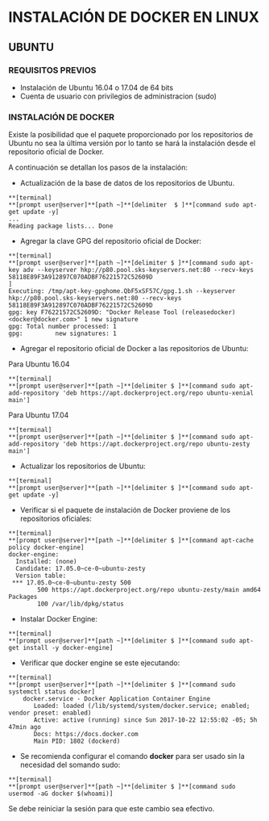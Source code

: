 # INSTALACIÓN DE DOCKER EN LINUX

## UBUNTU

### REQUISITOS PREVIOS

* Instalación de Ubuntu 16.04 o 17.04 de 64 bits
* Cuenta de usuario con privilegios de administracion \(sudo\)

### INSTALACIÓN DE DOCKER

Existe la posibilidad que el paquete proporcionado por los repositorios de Ubuntu no sea la última versión por lo tanto se hará la instalación desde el repositorio oficial de Docker.

A continuación se detallan los pasos de la instalación:

* Actualización de la base de datos de los repositorios de Ubuntu.

```
**[terminal]
**[prompt user@server]**[path ~]**[delimiter  $ ]**[command sudo apt-get update -y]
...
Reading package lists... Done
```

* Agregar la clave GPG del repositorio oficial de Docker:

```
**[terminal]
**[prompt user@server]**[path ~]**[delimiter $ ]**[command sudo apt-key adv --keyserver hkp://p80.pool.sks-keyservers.net:80 --recv-keys 58118E89F3A912897C070ADBF76221572C52609D
]
Executing: /tmp/apt-key-gpghome.QbF5xSF57C/gpg.1.sh --keyserver hkp://p80.pool.sks-keyservers.net:80 --recv-keys 58118E89F3A912897C070ADBF76221572C52609D
gpg: key F76221572C52609D: "Docker Release Tool (releasedocker) <docker@docker.com>" 1 new signature
gpg: Total number processed: 1
gpg:         new signatures: 1
```

* Agregar el repositorio oficial de Docker a las repositorios de Ubuntu:

Para Ubuntu 16.04

```
**[terminal]
**[prompt user@server]**[path ~]**[delimiter $ ]**[command sudo apt-add-repository 'deb https://apt.dockerproject.org/repo ubuntu-xenial main']
```
Para Ubuntu 17.04

```
**[terminal]
**[prompt user@server]**[path ~]**[delimiter $ ]**[command sudo apt-add-repository 'deb https://apt.dockerproject.org/repo ubuntu-zesty main']
```

* Actualizar los repositorios de Ubuntu:
```
**[terminal]
**[prompt user@server]**[path ~]**[delimiter $ ]**[command sudo apt-get update -y]
```

* Verificar si el paquete de instalación de Docker proviene de los repositorios oficiales:
```
**[terminal]
**[prompt user@server]**[path ~]**[delimiter $ ]**[command apt-cache policy docker-engine]
docker-engine:
  Installed: (none)
  Candidate: 17.05.0~ce-0~ubuntu-zesty
  Version table:
 *** 17.05.0~ce-0~ubuntu-zesty 500
        500 https://apt.dockerproject.org/repo ubuntu-zesty/main amd64 Packages
        100 /var/lib/dpkg/status
```

* Instalar Docker Engine:
```
**[terminal]
**[prompt user@server]**[path ~]**[delimiter $ ]**[command sudo apt-get install -y docker-engine]
```

* Verificar que docker engine se este ejecutando:
```
**[terminal]
**[prompt user@server]**[path ~]**[delimiter $ ]**[command sudo systemctl status docker]
    docker.service - Docker Application Container Engine
       Loaded: loaded (/lib/systemd/system/docker.service; enabled; vendor preset: enabled)
       Active: active (running) since Sun 2017-10-22 12:55:02 -05; 5h 47min ago
       Docs: https://docs.docker.com
       Main PID: 1802 (dockerd)
```

* Se recomienda configurar el comando **docker** para ser usado sin la necesidad del somando sudo:
```
**[terminal]
**[prompt user@server]**[path ~]**[delimiter $ ]**[command sudo usermod -aG docker $(whoami)]
```

Se debe reiniciar la sesión para que este cambio sea efectivo.

